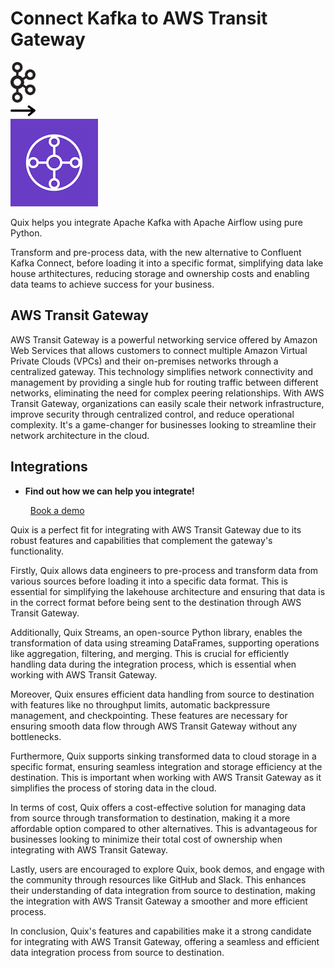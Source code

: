 # Connect Kafka to AWS Transit Gateway

<div class="connect-images cards blog-grid-card" markdown>
<div>
<img src="../images/kafka_logo.png" width="40px" />
</div>
<div>
<img src="../images/arrow.svg" width="40px" />
</div>
<div>
<img src="./images/aws-transit-gateway_1.jpg" />
</div>
</div>

Quix helps you integrate Apache Kafka with Apache Airflow using pure Python.

Transform and pre-process data, with the new alternative to Confluent Kafka Connect, before loading it into a specific format, simplifying data lake house arthitectures, reducing storage and ownership costs and enabling data teams to achieve success for your business.

## AWS Transit Gateway

AWS Transit Gateway is a powerful networking service offered by Amazon Web Services that allows customers to connect multiple Amazon Virtual Private Clouds (VPCs) and their on-premises networks through a centralized gateway. This technology simplifies network connectivity and management by providing a single hub for routing traffic between different networks, eliminating the need for complex peering relationships. With AWS Transit Gateway, organizations can easily scale their network infrastructure, improve security through centralized control, and reduce operational complexity. It's a game-changer for businesses looking to streamline their network architecture in the cloud.

## Integrations

<div class="grid cards" markdown>

- __Find out how we can help you integrate!__

    <a class="md-button md-button--primary" href="https://share.hsforms.com/1iW0TmZzKQMChk0lxd_tGiw4yjw2?__hstc=175542013.2303933fbd746c0ac86d9ccbe9bc9100.1728383268831.1729603416735.1729620918855.31&__hssc=175542013.1.1729620918855&__hsfp=2132701734" target="_blank" style="margin:.5rem;">Book a demo</a>

</div>


Quix is a perfect fit for integrating with AWS Transit Gateway due to its robust features and capabilities that complement the gateway's functionality. 

Firstly, Quix allows data engineers to pre-process and transform data from various sources before loading it into a specific data format. This is essential for simplifying the lakehouse architecture and ensuring that data is in the correct format before being sent to the destination through AWS Transit Gateway.

Additionally, Quix Streams, an open-source Python library, enables the transformation of data using streaming DataFrames, supporting operations like aggregation, filtering, and merging. This is crucial for efficiently handling data during the integration process, which is essential when working with AWS Transit Gateway.

Moreover, Quix ensures efficient data handling from source to destination with features like no throughput limits, automatic backpressure management, and checkpointing. These features are necessary for ensuring smooth data flow through AWS Transit Gateway without any bottlenecks.

Furthermore, Quix supports sinking transformed data to cloud storage in a specific format, ensuring seamless integration and storage efficiency at the destination. This is important when working with AWS Transit Gateway as it simplifies the process of storing data in the cloud.

In terms of cost, Quix offers a cost-effective solution for managing data from source through transformation to destination, making it a more affordable option compared to other alternatives. This is advantageous for businesses looking to minimize their total cost of ownership when integrating with AWS Transit Gateway.

Lastly, users are encouraged to explore Quix, book demos, and engage with the community through resources like GitHub and Slack. This enhances their understanding of data integration from source to destination, making the integration with AWS Transit Gateway a smoother and more efficient process. 

In conclusion, Quix's features and capabilities make it a strong candidate for integrating with AWS Transit Gateway, offering a seamless and efficient data integration process from source to destination.


